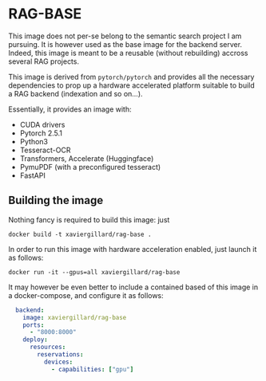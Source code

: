 # RAG-BASE

This image does not per-se belong to the semantic search project I am pursuing.
It is however used as the base image for the backend server. Indeed, this 
image is meant to be a reusable (without rebuilding) accross several RAG 
projects.

This image is derived from `pytorch/pytorch` and provides all the necessary
dependencies to prop up a hardware accelerated platform suitable to build
a RAG backend (indexation and so on...).

Essentially, it provides an image with:
* CUDA drivers
* Pytorch 2.5.1
* Python3
* Tesseract-OCR
* Transformers, Accelerate (Huggingface)
* PymuPDF (with a preconfigured tesseract)
* FastAPI

## Building the image

Nothing fancy is required to build this image: just

```
docker build -t xaviergillard/rag-base .
```

In order to run this image with hardware acceleration enabled, just launch
it as follows:

```
docker run -it --gpus=all xaviergillard/rag-base
```

It may however be even better to include a contained based of this image in
a docker-compose, and configure it as follows:

```yaml
  backend:
    image: xaviergillard/rag-base
    ports:
      - "8000:8000"
    deploy:
      resources:
        reservations:
          devices:
            - capabilities: ["gpu"]
```
